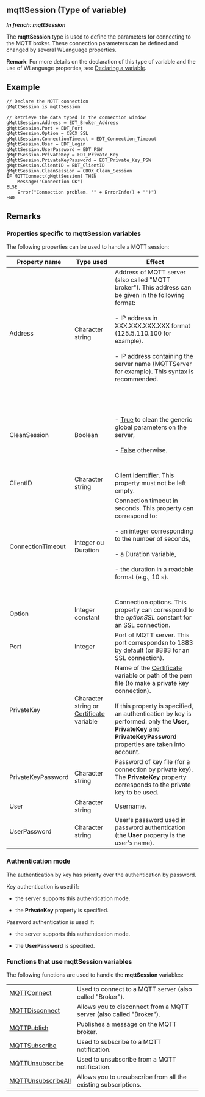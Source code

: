


## mqttSession (Type of variable)

***In french: mqttSession***
				



<a name="XUse"></a>
<a name="Use"></a>
<a name="description"></a>
The **mqttSession** type is used to define the parameters for connecting to the MQTT broker. These connection parameters can be defined and changed by several WLanguage properties. 

**Remark**: For more details on the declaration of this type of variable and the use of WLanguage properties, see [Declaring a variable](../Motscles/1514032.md).


<a name="Example1"></a>
<a name="sample_code"></a>

## Example


```wl
// Declare the MQTT connection
gMqttSession is mqttSession

// Retrieve the data typed in the connection window
gMqttSession.Address = EDT_Broker_Address
gMqttSession.Port = EDT_Port
gMqttSession.Option = CBOX_SSL
gMqttSession.ConnectionTimeout = EDT_Connection_Timeout
gMqttSession.User = EDT_Login
gMqttSession.UserPassword = EDT_PSW
gMqttSession.PrivateKey = EDT_Private_Key
gMqttSession.PrivateKeyPassword = EDT_Private_Key_PSW
gMqttSession.ClientID = EDT_ClientID
gMqttSession.CleanSession = CBOX_Clean_Session
IF MQTTConnect(gMqttSession) THEN
	Message("Connection OK")
ELSE	
	Error("Connection problem. '" + ErrorInfo() + "')")
END
```

<a name="NOTE0"></a>

## Remarks
<a name="NOTE0_1"></a>


### Properties specific to mqttSession variables
<a name="properties_specific_mqttsession_variables_ELTPARAGRAPHE000047"></a>

The following properties can be used to handle a MQTT session:

| Property name | Type used | Effect |
| --- | --- | --- |
| Address | Character string | Address of MQTT server (also called "MQTT broker"). This address can be given in the following format:<br><br>- IP address in XXX.XXX.XXX.XXX format (125.5.110.100 for example).<br><br>- IP address containing the server name (MQTTServer for example). This syntax is recommended.<br><br><br> |
| CleanSession | Boolean | <br><br>- <u><u><u><u>True</u></u></u></u> to clean the generic global parameters on the server,<br><br>- <u><u><u><u>False</u></u></u></u> otherwise. <br><br><br> |
| ClientID | Character string | Client identifier. This property must not be left empty. |
| ConnectionTimeout | Integer ou Duration | Connection timeout in seconds. This property can correspond to: <br><br>- an integer corresponding to the number of seconds,<br><br>- a Duration variable,<br><br>- the duration in a readable format (e.g., 10 s). <br><br><br> |
| Option | Integer constant | Connection options. This property can correspond to the *optionSSL* constant for an SSL connection. |
| Port | Integer | Port of MQTT server. This port correspondsn to 1883 by default (or 8883 for an SSL connection). |
| PrivateKey | Character string or [Certificate](../WDLang1/1000019287.md) variable | Name of the [Certificate](../WDLang1/1000019287.md) variable or path of the pem file (to make a private key connection). <br><br>If this property is specified, an authentication by key is performed: only the **User**, **PrivateKey** and **PrivateKeyPassword** properties are taken into account. |
| PrivateKeyPassword | Character string | Password of key file (for a connection by private key). The **PrivateKey** property corresponds to the private key to be used. |
| User | Character string | Username. |
| UserPassword | Character string | User's password used in password authentication (the **User** property is the user's name). |


<a name="NOTE0_2"></a>


### Authentication mode
<a name="authentication_mode_ELTPARAGRAPHE000147"></a>

The authentication by key has priority over the authentication by password. 

Key authentication is used if: 

- the server supports this authentication mode. 

- the **PrivateKey** property is specified. 




Password authentication is used if: 

- the server supports this authentication mode. 

- the **UserPassword** is specified. 



<a name="NOTE0_3"></a>


### Functions that use mqttSession variables
<a name="functions_that_use_mqttsession_variables_ELTPARAGRAPHE000166"></a>

The following functions are used to handle the **mqttSession** variables: 



|   |   |
| --- | --- |
| [MQTTConnect](../WDLang3/1000023021.md) | Used to connect to a MQTT server (also called "Broker"). |
| [MQTTDisconnect](../WDLang3/1000023022.md) | Allows you to disconnect from a MQTT server (also called "Broker"). |
| [MQTTPublish](../WDLang3/1000023060.md) | Publishes a message on the MQTT broker. |
| [MQTTSubscribe](../WDLang3/1000023073.md) | Used to subscribe to a MQTT notification. |
| [MQTTUnsubscribe](../WDLang3/1000023074.md) | Used to unsubscribe from a MQTT notification. |
| [MQTTUnsubscribeAll](../WDLang3/1000023080.md) | Allows you to unsubscribe from all the existing subscriptions. |






